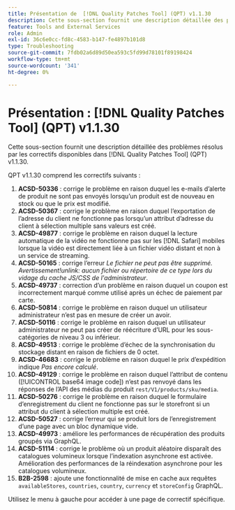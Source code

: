 ```yaml
---
title: Présentation de  [!DNL Quality Patches Tool] (QPT) v1.1.30
description: Cette sous-section fournit une description détaillée des problèmes résolus par les correctifs disponibles dans  [!DNL Quality Patches Tool] (QPT) v1.1.30.
feature: Tools and External Services
role: Admin
exl-id: 36c6e0cc-fd8c-4583-b147-fe4897b101d8
type: Troubleshooting
source-git-commit: 7fdb02a6d89d50ea593c5fd99d78101f89198424
workflow-type: tm+mt
source-wordcount: '341'
ht-degree: 0%

---
```


# Présentation : [!DNL Quality Patches Tool] (QPT) v1.1.30

Cette sous-section fournit une description détaillée des problèmes résolus par les correctifs disponibles dans [!DNL Quality Patches Tool] (QPT) v1.1.30.

QPT v1.1.30 comprend les correctifs suivants :

1. **ACSD-50336** : corrige le problème en raison duquel les e-mails d’alerte de produit ne sont pas envoyés lorsqu’un produit est de nouveau en stock ou que le prix est modifié.
1. **ACSD-50367** : corrige le problème en raison duquel l’exportation de l’adresse du client ne fonctionne pas lorsqu’un attribut d’adresse du client à sélection multiple sans valeurs est créé.
1. **ACSD-49877** : corrige le problème en raison duquel la lecture automatique de la vidéo ne fonctionne pas sur les [!DNL Safari] mobiles lorsque la vidéo est directement liée à un fichier vidéo distant et non à un service de streaming.
1. **ACSD-50165** : corrige l’erreur *Le fichier ne peut pas être supprimé. Avertissement!unlink: aucun fichier ou répertoire de ce type lors du vidage du cache JS/CSS de l&#39;administrateur*.
1. **ACSD-49737** : correction d’un problème en raison duquel un coupon est incorrectement marqué comme utilisé après un échec de paiement par carte.
1. **ACSD-50814** : corrige le problème en raison duquel un utilisateur administrateur n’est pas en mesure de créer un avoir.
1. **ACSD-50116** : corrige le problème en raison duquel un utilisateur administrateur ne peut pas créer de réécriture d’URL pour les sous-catégories de niveau 3 ou inférieur.
1. **ACSD-49513** : corrige le problème d’échec de la synchronisation du stockage distant en raison de fichiers de 0 octet.
1. **ACSD-46683** : corrige le problème en raison duquel le prix d’expédition indique *Pas encore calculé*.
1. **ACSD-49129** : corrige le problème en raison duquel l’attribut de contenu ([!UICONTROL base64 image code]) n’est pas renvoyé dans les réponses de l’API des médias du produit `rest/V1/products/sku/media`.
1. **ACSD-50276** : corrige le problème en raison duquel le formulaire d’enregistrement du client ne fonctionne pas sur le storefront si un attribut du client à sélection multiple est créé.
1. **ACSD-50527** : corrige l’erreur qui se produit lors de l’enregistrement d’une page avec un bloc dynamique vide.
1. **ACSD-49973** : améliore les performances de récupération des produits groupés via GraphQL.
1. **ACSD-51114** : corrige le problème où un produit aléatoire disparaît des catalogues volumineux lorsque l’indexation asynchrone est activée. Amélioration des performances de la réindexation asynchrone pour les catalogues volumineux.
1. **B2B-2598** : ajoute une fonctionnalité de mise en cache aux requêtes `availableStores`, `countries`, `country`, `currency` et `storeConfig` GraphQL.

Utilisez le menu à gauche pour accéder à une page de correctif spécifique.

